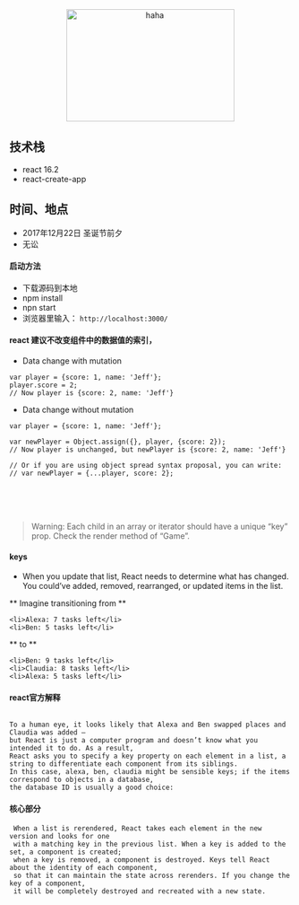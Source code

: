 


<div  align="center">    
<img src="http://i.imgur.com/KzGAHLE.png" width = "300" height = "200" alt="haha" align=center />
</div>


## 技术栈

* react 16.2
* react-create-app 


## 时间、地点

* 2017年12月22日 圣诞节前夕
* 无讼





#### 启动方法

* 下载源码到本地
* npm install 
* npn start 
* 浏览器里输入： `http://localhost:3000/`

#### react 建议不改变组件中的数据值的索引，

* Data change with mutation

```
var player = {score: 1, name: 'Jeff'};
player.score = 2;
// Now player is {score: 2, name: 'Jeff'}

```

* Data change without mutation

```
var player = {score: 1, name: 'Jeff'};

var newPlayer = Object.assign({}, player, {score: 2});
// Now player is unchanged, but newPlayer is {score: 2, name: 'Jeff'}

// Or if you are using object spread syntax proposal, you can write:
// var newPlayer = {...player, score: 2};

```


<br><br><br>


> Warning: Each child in an array or iterator should have a unique “key” prop. Check the render method of “Game”.

#### keys


* When you update that list, React needs to determine what has changed.
  You could’ve added, removed, rearranged, or updated items in the list.
  
  
** Imagine transitioning from **

```
<li>Alexa: 7 tasks left</li>
<li>Ben: 5 tasks left</li>

```

** to **


```
<li>Ben: 9 tasks left</li>
<li>Claudia: 8 tasks left</li>
<li>Alexa: 5 tasks left</li>

```

#### react官方解释

```

To a human eye, it looks likely that Alexa and Ben swapped places and Claudia was added – 
but React is just a computer program and doesn’t know what you intended it to do. As a result, 
React asks you to specify a key property on each element in a list, a string to differentiate each component from its siblings. 
In this case, alexa, ben, claudia might be sensible keys; if the items correspond to objects in a database, 
the database ID is usually a good choice:

```

#### 核心部分


```
 When a list is rerendered, React takes each element in the new version and looks for one 
 with a matching key in the previous list. When a key is added to the set, a component is created;
 when a key is removed, a component is destroyed. Keys tell React about the identity of each component, 
 so that it can maintain the state across rerenders. If you change the key of a component, 
 it will be completely destroyed and recreated with a new state.

```
    























